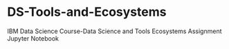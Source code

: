 # DS-Tools-and-Ecosystems
IBM Data Science Course-Data Science and Tools Ecosystems Assignment
Jupyter Notebook
